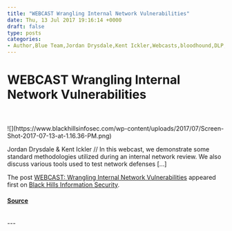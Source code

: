 ```yaml
---
title: "WEBCAST Wrangling Internal Network Vulnerabilities"
date: Thu, 13 Jul 2017 19:16:14 +0000
draft: false
type: posts
categories: 
- Author,Blue Team,Jordan Drysdale,Kent Ickler,Webcasts,bloodhound,DLP,group policy,Hashcat,Microsoft,mitigation,Network Vulnerabilities,PowerSploit,recon,reconaissance,Windows
---
```

# WEBCAST Wrangling Internal Network Vulnerabilities

<br/>

<br/>
![](https://www.blackhillsinfosec.com/wp-content/uploads/2017/07/Screen-Shot-2017-07-13-at-1.16.36-PM.png)

Jordan Drysdale & Kent Ickler // In this webcast, we demonstrate some standard methodologies utilized during an internal network review. We also discuss various tools used to test network defenses \[…\]

The post [WEBCAST: Wrangling Internal Network Vulnerabilities](https://www.blackhillsinfosec.com/webcast-wrangling-internal-network-vulnerabilities/) appeared first on [Black Hills Information Security](https://www.blackhillsinfosec.com).

#### [Source](https://www.blackhillsinfosec.com/webcast-wrangling-internal-network-vulnerabilities/)

<br/>
---
